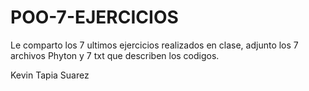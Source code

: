 # POO-7-EJERCICIOS

Le comparto los 7 ultimos ejercicios realizados en clase, adjunto los 7 archivos Phyton y 7 txt que describen los codigos.

Kevin Tapia Suarez
